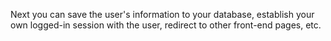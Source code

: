 <IntegrationDetailCard title="Complete Authentication">

Next you can save the user's information to your database, establish your own logged-in session with the user, redirect to other front-end pages, etc.

</IntegrationDetailCard>
